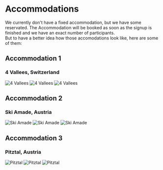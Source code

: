 # Accommodations
We currently don't have a fixed accommodation, but we have some reservated. The Accommodation will be booked as soon as the signup is finished and we have an exact number of participants. \
But to have a better idea how those accomodations look like, here are some of them:

## Accommodation 1
### 4 Vallees, Switzerland
![4 Vallees](https://www.mountbnb.com/uploads/Screen%20Shot%202019-08-20%20at%202.50.22%20PM_o.jpg "4 Vallees")
![4 Vallees](https://proxy-img4.open-system.fr/img.aspx?src=https%3a%2f%2fdynimg-mdz.open-system.fr%2findex.aspx%3ftype%3drefuge-v2%2fimg%26id%3d32400%26url%3dchambre_montage_g.jpg "4 Vallees")
![4 Vallees](https://proxy-img4.open-system.fr/img.aspx?src=https%3a%2f%2fdynimg-mdz.open-system.fr%2findex.aspx%3ftype%3drefuge-v2%2fimg%26id%3d32400%26url%3dscreen_shot_2020-06-05_at_4.02.23_pm.png "4 Vallees")

## Accommodation 2
### Ski Amade, Austria
![Ski Amade](https://www.ferienhuetten.de/pics/picture_image_1437559871.jpeg "Ski Amade")
![Ski Amade](https://www.ferienhuetten.de/pics/picture_image_1343312546.jpeg "Ski Amade")
![Ski Amade](https://www.ferienhuetten.de/pics/picture_image_1343312448.jpeg "Ski Amade")

## Accommodation 3
### Pitztal, Austria
![Pitztal](https://www.frosch-ferienhaus.de/fileadmin/images/ffh/WA14010B.jpg "Pitztal")
![Pitztal](https://www.frosch-ferienhaus.de/fileadmin/images/ffh/WA14010i4.jpg "Pitztal")
![Pitztal](https://www.frosch-ferienhaus.de/fileadmin/images/ffh/WA14010i13.jpg "Pitztal")